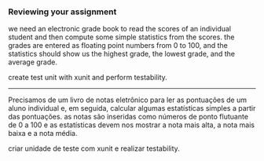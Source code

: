 ### Reviewing your assignment

we need an electronic grade book to read the scores of an individual student and then compute some simple statistics from the scores.
the grades are entered as floating point numbers from 0 to 100, and the statistics should show us the highest grade, the lowest grade, and the average grade.

create test unit with xunit and perform testability.

---
Precisamos de um livro de notas eletrônico para ler as pontuações de um aluno individual e, em seguida, calcular algumas estatísticas simples a partir das pontuações.
as notas são inseridas como números de ponto flutuante de 0 a 100 e as estatísticas devem nos mostrar a nota mais alta, a nota mais baixa e a nota média.

criar unidade de teste com xunit e realizar testability.
